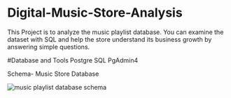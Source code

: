 # Digital-Music-Store-Analysis
This Project is to analyze the music playlist database. You can examine the dataset with SQL and help the store understand its business growth by answering simple questions.




#Database and Tools
Postgre SQL
PgAdmin4


Schema- Music Store Database


![music playlist database schema](https://github.com/user-attachments/assets/45e1e418-4211-406b-aa91-afa1fb173566)
